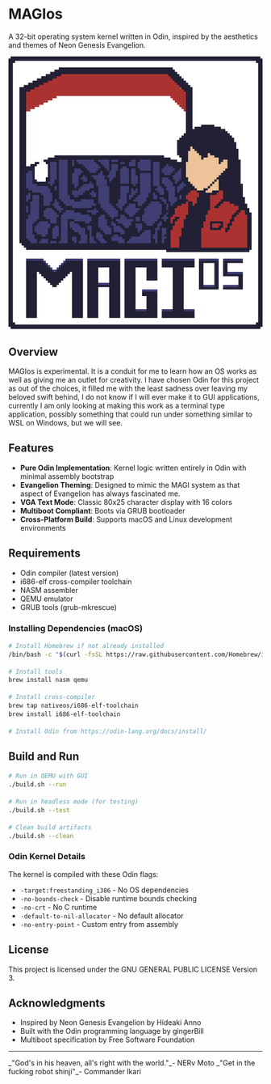 # MAGIos

A 32-bit operating system kernel written in Odin, inspired by the aesthetics and themes of Neon Genesis Evangelion.

![MAGIos](resources/MAGIos.png)

## Overview

MAGIos is experimental. It is a conduit for me to learn how an OS works as well as giving me an outlet for creativity. I have chosen Odin for this project as out of the choices, it filled me with the least sadness over leaving my beloved swift behind, I do not know if I will ever make it to GUI applications, currently I am only looking at making this work as a terminal type application, possibly something that could run under something similar to WSL on Windows, but we will see.

## Features

- **Pure Odin Implementation**: Kernel logic written entirely in Odin with minimal assembly bootstrap
- **Evangelion Theming**: Designed to mimic the MAGI system as that aspect of Evangelion has always fascinated me.
- **VGA Text Mode**: Classic 80x25 character display with 16 colors
- **Multiboot Compliant**: Boots via GRUB bootloader
- **Cross-Platform Build**: Supports macOS and Linux development environments

## Requirements

- Odin compiler (latest version)
- i686-elf cross-compiler toolchain
- NASM assembler
- QEMU emulator
- GRUB tools (grub-mkrescue)

### Installing Dependencies (macOS)

```bash
# Install Homebrew if not already installed
/bin/bash -c "$(curl -fsSL https://raw.githubusercontent.com/Homebrew/install/HEAD/install.sh)"

# Install tools
brew install nasm qemu

# Install cross-compiler
brew tap nativeos/i686-elf-toolchain
brew install i686-elf-toolchain

# Install Odin from https://odin-lang.org/docs/install/
```

## Build and Run

```bash
# Run in QEMU with GUI
./build.sh --run

# Run in headless mode (for testing)
./build.sh --test

# Clean build artifacts
./build.sh --clean
```

### Odin Kernel Details

The kernel is compiled with these Odin flags:

- `-target:freestanding_i386` - No OS dependencies
- `-no-bounds-check` - Disable runtime bounds checking
- `-no-crt` - No C runtime
- `-default-to-nil-allocator` - No default allocator
- `-no-entry-point` - Custom entry from assembly

## License

This project is licensed under the GNU GENERAL PUBLIC LICENSE Version 3.

## Acknowledgments

- Inspired by Neon Genesis Evangelion by Hideaki Anno
- Built with the Odin programming language by gingerBill
- Multiboot specification by Free Software Foundation

---

\_"God's in his heaven, all's right with the world."\_- NERv Moto
\_"Get in the fucking robot shinji"\_- Commander Ikari
